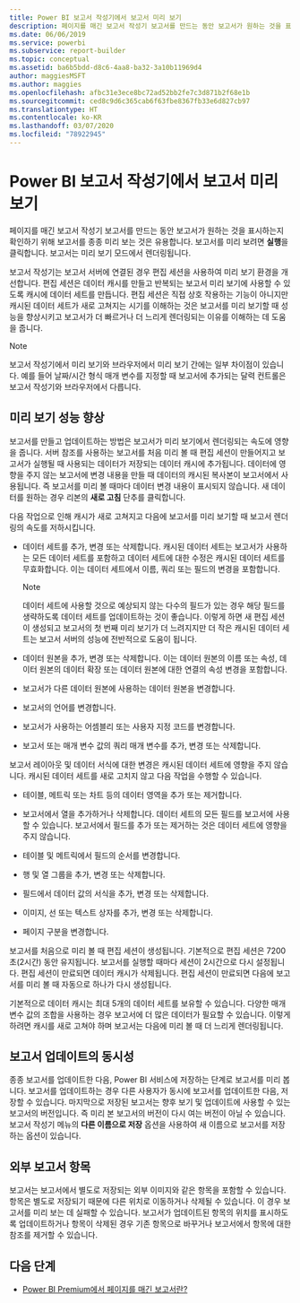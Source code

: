 ```yaml
---
title: Power BI 보고서 작성기에서 보고서 미리 보기
description: 페이지를 매긴 보고서 작성기 보고서를 만드는 동안 보고서가 원하는 것을 표시하는지 확인하기 위해 보고서를 종종 미리 보는 것은 유용합니다.
ms.date: 06/06/2019
ms.service: powerbi
ms.subservice: report-builder
ms.topic: conceptual
ms.assetid: ba6b5bdd-d8c6-4aa8-ba32-3a10b11969d4
author: maggiesMSFT
ms.author: maggies
ms.openlocfilehash: afbc31e3ece8bc72ad52bb2fe7c3d871b2f68e1b
ms.sourcegitcommit: ced8c9d6c365cab6f63fbe8367fb33e6d827cb97
ms.translationtype: HT
ms.contentlocale: ko-KR
ms.lasthandoff: 03/07/2020
ms.locfileid: "78922945"
---
```

# <a name="previewing-reports-in-power-bi-report-builder"></a>Power BI 보고서 작성기에서 보고서 미리 보기
  페이지를 매긴 보고서 작성기 보고서를 만드는 동안 보고서가 원하는 것을 표시하는지 확인하기 위해 보고서를 종종 미리 보는 것은 유용합니다. 보고서를 미리 보려면 **실행**을 클릭합니다. 보고서는 미리 보기 모드에서 렌더링됩니다.  
  
 보고서 작성기는 보고서 서버에 연결된 경우 편집 세션을 사용하여 미리 보기 환경을 개선합니다. 편집 세션은 데이터 캐시를 만들고 반복되는 보고서 미리 보기에 사용할 수 있도록 캐시에 데이터 세트를 만듭니다. 편집 세션은 직접 상호 작용하는 기능이 아니지만 캐시된 데이터 세트가 새로 고쳐지는 시기를 이해하는 것은 보고서를 미리 보기할 때 성능을 향상시키고 보고서가 더 빠르거나 더 느리게 렌더링되는 이유를 이해하는 데 도움을 줍니다.  

  
> [!NOTE]  
> 보고서 작성기에서 미리 보기와 브라우저에서 미리 보기 간에는 일부 차이점이 있습니다. 예를 들어 날짜/시간 형식 매개 변수를 지정할 때 보고서에 추가되는 달력 컨트롤은 보고서 작성기와 브라우저에서 다릅니다. 
  
## <a name="improving-preview-performance"></a>미리 보기 성능 향상  
 보고서를 만들고 업데이트하는 방법은 보고서가 미리 보기에서 렌더링되는 속도에 영향을 줍니다. 서버 참조를 사용하는 보고서를 처음 미리 볼 때 편집 세션이 만들어지고 보고서가 실행될 때 사용되는 데이터가 저장되는 데이터 캐시에 추가됩니다. 데이터에 영향을 주지 않는 보고서에 변경 내용을 만들 때 데이터의 캐시된 복사본이 보고서에서 사용됩니다. 즉 보고서를 미리 볼 때마다 데이터 변경 내용이 표시되지 않습니다. 새 데이터를 원하는 경우 리본의 **새로 고침** 단추를 클릭합니다.  
  
 다음 작업으로 인해 캐시가 새로 고쳐지고 다음에 보고서를 미리 보기할 때 보고서 렌더링의 속도를 저하시킵니다.  
  
-   데이터 세트를 추가, 변경 또는 삭제합니다. 캐시된 데이터 세트는 보고서가 사용하는 모든 데이터 세트를 포함하고 데이터 세트에 대한 수정은 캐시된 데이터 세트를 무효화합니다. 이는 데이터 세트에서 이름, 쿼리 또는 필드의 변경을 포함합니다.  
  
    > [!NOTE]  
    >  데이터 세트에 사용할 것으로 예상되지 않는 다수의 필드가 있는 경우 해당 필드를 생략하도록 데이터 세트를 업데이트하는 것이 좋습니다. 이렇게 하면 새 편집 세션이 생성되고 보고서의 첫 번째 미리 보기가 더 느려지지만 더 작은 캐시된 데이터 세트는 보고서 서버의 성능에 전반적으로 도움이 됩니다.  
  
-   데이터 원본을 추가, 변경 또는 삭제합니다. 이는 데이터 원본의 이름 또는 속성, 데이터 원본의 데이터 확장 또는 데이터 원본에 대한 연결의 속성 변경을 포함합니다.  
  
-   보고서가 다른 데이터 원본에 사용하는 데이터 원본을 변경합니다.  
  
-   보고서의 언어를 변경합니다.  
  
-   보고서가 사용하는 어셈블리 또는 사용자 지정 코드를 변경합니다.  
  
-   보고서 또는 매개 변수 값의 쿼리 매개 변수를 추가, 변경 또는 삭제합니다.  
  
 보고서 레이아웃 및 데이터 서식에 대한 변경은 캐시된 데이터 세트에 영향을 주지 않습니다. 캐시된 데이터 세트를 새로 고치지 않고 다음 작업을 수행할 수 있습니다.  
  
-   테이블, 메트릭 또는 차트 등의 데이터 영역을 추가 또는 제거합니다.  
  
-   보고서에서 열을 추가하거나 삭제합니다. 데이터 세트의 모든 필드를 보고서에 사용할 수 있습니다. 보고서에서 필드를 추가 또는 제거하는 것은 데이터 세트에 영향을 주지 않습니다.  
  
-   테이블 및 메트릭에서 필드의 순서를 변경합니다.  
  
-   행 및 열 그룹을 추가, 변경 또는 삭제합니다.  
  
-   필드에서 데이터 값의 서식을 추가, 변경 또는 삭제합니다.  
  
-   이미지, 선 또는 텍스트 상자를 추가, 변경 또는 삭제합니다.  
  
-   페이지 구분을 변경합니다.  
  
보고서를 처음으로 미리 볼 때 편집 세션이 생성됩니다. 기본적으로 편집 세션은 7200초(2시간) 동안 유지됩니다. 보고서를 실행할 때마다 세션이 2시간으로 다시 설정됩니다. 편집 세션이 만료되면 데이터 캐시가 삭제됩니다. 편집 세션이 만료되면 다음에 보고서를 미리 볼 때 자동으로 하나가 다시 생성됩니다.
  
기본적으로 데이터 캐시는 최대 5개의 데이터 세트를 보유할 수 있습니다. 다양한 매개 변수 값의 조합을 사용하는 경우 보고서에 더 많은 데이터가 필요할 수 있습니다. 이렇게 하려면 캐시를 새로 고쳐야 하며 보고서는 다음에 미리 볼 때 더 느리게 렌더링됩니다. 
  
## <a name="concurrency-of-report-updates"></a>보고서 업데이트의 동시성  
종종 보고서를 업데이트한 다음, Power BI 서비스에 저장하는 단계로 보고서를 미리 봅니다. 보고서를 업데이트하는 경우 다른 사용자가 동시에 보고서를 업데이트한 다음, 저장할 수 있습니다. 마지막으로 저장된 보고서는 향후 보기 및 업데이트에 사용할 수 있는 보고서의 버전입니다. 즉 미리 본 보고서의 버전이 다시 여는 버전이 아닐 수 있습니다. 보고서 작성기 메뉴의 **다른 이름으로 저장** 옵션을 사용하여 새 이름으로 보고서를 저장하는 옵션이 있습니다.  
  
## <a name="external-report-items"></a>외부 보고서 항목  
 보고서는 보고서에서 별도로 저장되는 외부 이미지와 같은 항목을 포함할 수 있습니다. 항목은 별도로 저장되기 때문에 다른 위치로 이동하거나 삭제될 수 있습니다. 이 경우 보고서를 미리 보는 데 실패할 수 있습니다. 보고서가 업데이트된 항목의 위치를 표시하도록 업데이트하거나 항목이 삭제된 경우 기존 항목으로 바꾸거나 보고서에서 항목에 대한 참조를 제거할 수 있습니다.  
  
## <a name="next-steps"></a>다음 단계

- [Power BI Premium에서 페이지를 매긴 보고서란?](paginated-reports-report-builder-power-bi.md)
  
